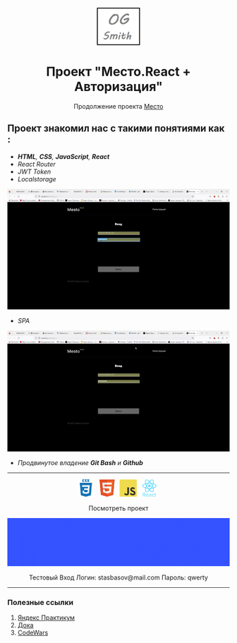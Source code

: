 <div id="header" align="center">
  <img src="/src/images/Mylogo.png" width="100"/>
</div>

<div align="center">
  <h1>Проект "Место.React + Авторизация"</h1>
  <p>Продолжение проекта <a href="https://ogsmit.github.io/mesto-react/">Место</a></p>
</div>

## Проект знакомил нас с такими понятиями как :

- ***HTML**, **CSS**, **JavaScript**, **React***
- *React Router*
- *JWT Token*
- *Localstorage*
<div id="header" align="center">
  <img src="/src/images/enter.gif" width="1000"/>
</div>

- *SPA*
<div id="header" align="center">
  <img src="/src/images/login.gif" width="1000"/>
</div>

- *Продвинутое владение **Git Bash** и **Github***

***

<div align="center">
<img src="https://github.com/devicons/devicon/blob/master/icons/css3/css3-plain-wordmark.svg"  title="CSS3" alt="CSS" width="40" height="40"/>&nbsp;
  <img src="https://github.com/devicons/devicon/blob/master/icons/html5/html5-original.svg" title="HTML5" alt="HTML" width="40" height="40"/>&nbsp;
    <img src="https://github.com/devicons/devicon/blob/master/icons/javascript/javascript-original.svg" title="JavaScript" alt="JavaScript" width="40" height="40"/>&nbsp;
      <img src="https://github.com/devicons/devicon/blob/master/icons/react/react-original-wordmark.svg" title="React" alt="React" width="40" height="40"/>&nbsp;
<p>Посмотреть проект</p>
<a target="_blank" href="https://ogsmit.github.io/react-mesto-auth/"><img src="/src/images/checkIt.gif"></a></center>
</div>
<div align="center">
  <p>Тестовый Вход Логин: stasbasov@mail.com Пароль: qwerty</p>
</div>

***
### Полезные ссылки
1. [Яндекс Практикум](https://practicum.yandex.ru)
2. [Дока](https://doka.guide "Энциклопедия про web-dev")
3. [CodeWars](https://www.codewars.com)
